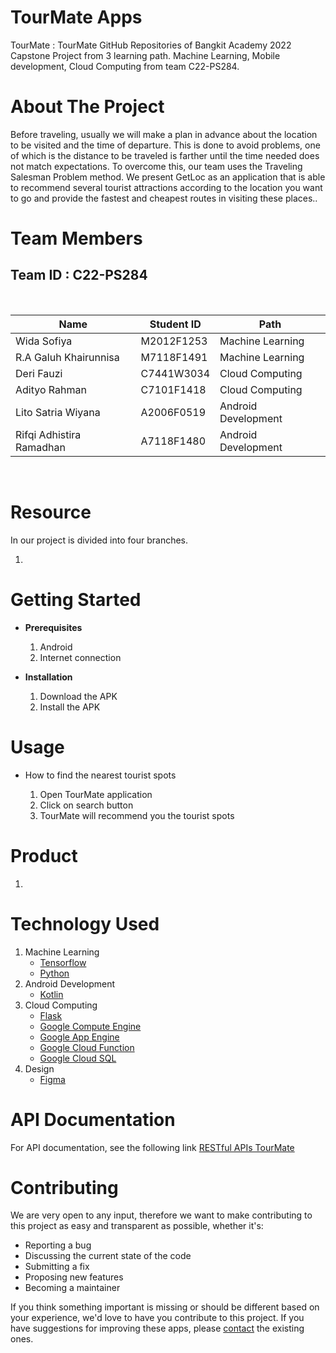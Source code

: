 
# TourMate Apps

TourMate : TourMate GitHub Repositories of Bangkit Academy 2022 Capstone Project from 3 learning path. Machine Learning, Mobile development, Cloud Computing from team C22-PS284.

# About The Project

Before traveling, usually we will make a plan in advance about the location to be visited and the time of departure. This is done to avoid problems, one of which is the distance to be traveled is farther until the time needed does not match expectations. To overcome this, our team uses the Traveling Salesman Problem method. We present GetLoc as an application that is able to recommend several tourist attractions according to the location you want to go and provide the fastest and cheapest routes in visiting these places..

# Team Members

## Team ID : C22-PS284

<br>

| Name                     | Student ID | Path                |
| ------------------------ | ---------- | ------------------- |
| Wida Sofiya              | M2012F1253 | Machine Learning    |
| R.A Galuh Khairunnisa    | M7118F1491 | Machine Learning    |
| Deri Fauzi               | C7441W3034 | Cloud Computing     |
| Adityo Rahman            | C7101F1418 | Cloud Computing     |
| Lito Satria Wiyana       | A2006F0519 | Android Development |
| Rifqi Adhistira Ramadhan | A7118F1480 | Android Development |

<br>

# Resource

In our project is divided into four branches.

1. 

# Getting Started

- **Prerequisites**

  1.  Android
  2.  Internet connection

- **Installation**

  1.  Download the APK
  2.  Install the APK
 
# Usage

- How to find the nearest tourist spots

  1.  Open TourMate application
  2.  Click on search button
  3.  TourMate will recommend you the tourist spots

# Product

1. 
   <br>

# Technology Used

1. Machine Learning
   - [Tensorflow](https://www.tensorflow.org/)
   - [Python](https://www.python.org/)
2. Android Development
   - [Kotlin](https://kotlinlang.org/)
3. Cloud Computing
   - [Flask](https://flask.palletsprojects.com/)
   - [Google Compute Engine](https://cloud.google.com/compute)
   - [Google App Engine](https://cloud.google.com/appengine)
   - [Google Cloud Function](https://cloud.google.com/functions)
   - [Google Cloud SQL](https://cloud.google.com/sql)
4. Design
   - [Figma](https://www.figma.com/file/D40kOYNMT4fBuczdDY5nmh/Mockup)
     <br>

# API Documentation

For API documentation, see the following link [RESTful APIs TourMate]()

# Contributing

We are very open to any input, therefore we want to make contributing to this project as easy and transparent as possible, whether it's:

- Reporting a bug
- Discussing the current state of the code
- Submitting a fix
- Proposing new features
- Becoming a maintainer

If you think something important is missing or should be different based on your experience, we'd love to have you contribute to this project. If you have suggestions for improving these apps, please [contact](https://github.com/AgungP88/getloc-apps#Contact) the existing ones.

<!-- reference https://github.com/alexandresanlim/Badges4-README.md-Profile -->
